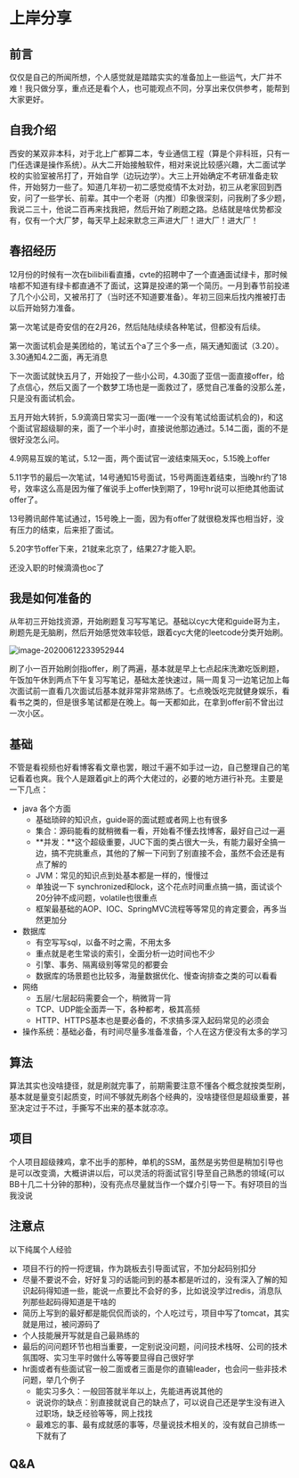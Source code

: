 # 						上岸分享

## 前言

仅仅是自己的所闻所想，个人感觉就是踏踏实实的准备加上一些运气，大厂并不难！我只做分享，重点还是看个人，也可能观点不同，分享出来仅供参考，能帮到大家更好。

## 自我介绍

西安的某双非本科，对于北上广都算二本，专业通信工程（算是个非科班，只有一门任选课是操作系统）。从大二开始接触软件，相对来说比较感兴趣，大二面试学校的实验室被吊打了，开始自学（边玩边学）。大三上开始确定不考研准备走软件，开始努力一些了。知道几年初一初二感觉疫情不太对劲，初三从老家回到西安，问了一些学长、前辈。其中一个老哥（内推）印象很深刻，问我刷了多少题，我说二三十，他说二百再来找我把，然后开始了刷题之路。总结就是啥优势都没有，仅有一个大厂梦，每天早上起来默念三声进大厂！进大厂！进大厂！

## 春招经历

12月份的时候有一次在bilibili看直播，cvte的招聘中了一个直通面试绿卡，那时候啥都不知道有绿卡都直通不了面试，这算是投递的第一个简历。一月到春节前投递了几个小公司，又被吊打了（当时还不知道要准备）。年初三回来后找内推被打击以后开始努力准备。

第一次笔试是奇安信的在2月26，然后陆陆续续各种笔试，但都没有后续。

第一次面试机会是美团给的，笔试五个a了三个多一点，隔天通知面试（3.20）。 3.30通知4.2二面，再无消息

下一次面试就快五月了，开始投了一些小公司，4.30面了亚信一面直接offer，给了点信心，然后又面了一个数梦工场也是一面救过了，感觉自己准备的没那么差，只是没有面试机会。

五月开始大转折，5.9滴滴日常实习一面(唯一一个没有笔试给面试机会的)，和这个面试官超级聊的来，面了一个半小时，直接说他那边通过。5.14二面，面的不是很好没怎么问。

4.9网易互娱的笔试，5.12一面，两个面试官一波结束隔天oc，5.15晚上offer

5.11字节的最后一次笔试，14号通知15号面试，15号两面连着结束，当晚hr约了18号，效率这么高是因为催了催说手上offer快到期了，19号hr说可以拒绝其他面试offer了。

13号腾讯邮件笔试通过，15号晚上一面，因为有offer了就很稳发挥也相当好，没有压力的结束，后来拒了面试。

5.20字节offer下来，21就来北京了，结果27才能入职。

还没入职的时候滴滴也oc了

## 我是如何准备的

从年初三开始找资源，开始刷题复习写写笔记。基础以cyc大佬和guide哥为主，刷题先是无脑刷，然后开始感觉效率较低，跟着cyc大佬的leetcode分类开始刷。

![image-20200612233952944](C:\Users\杰\AppData\Roaming\Typora\typora-user-images\image-20200612233952944.png)

刷了小一百开始刷剑指offer，刷了两遍，基本就是早上七点起床洗漱吃饭刷题，午饭加午休到两点下午复习写笔记，基础太差快速过，隔一周复习一边笔记加上每次面试前一直看几次面试后基本就非常非常熟练了。七点晚饭吃完就健身娱乐，看看书之类的，但是很多笔试都是在晚上。每一天都如此，在拿到offer前不曾出过一次小区。

## 基础

不管是看视频也好看博客看文章也罢，眼过千遍不如手过一边，自己整理自己的笔记看着也爽。我个人是跟着git上的两个大佬过的，必要的地方进行补充。主要是一下几点：

- java 各个方面
  - 基础琐碎的知识点，guide哥的面试题或者网上也有很多
  - 集合：源码能看的就稍微看一看，开始看不懂去找博客，最好自己过一遍
  - **并发：**这个超级重要，JUC下面的类占很大一头，有能力最好全搞一边，搞不完挑重点，其他的了解一下问到了别直接不会，虽然不会还是有点了解的
  - JVM：常见的知识点到处基本都是一样的，慢慢过
  - 单独说一下 synchronized和lock，这个花点时间重点搞一搞，面试谈个20分钟不成问题，volatile也很重点
  - 框架最基础的AOP、IOC、SpringMVC流程等等常见的肯定要会，再多当然更加分
- 数据库
  - 有空写写sql，以备不时之需，不用太多
  - 重点就是老生常谈的索引，全面分析一边时间也不少
  - 引擎、事务、隔离级别等常见的都要会
  - 数据库的场景题也比较多，海量数据优化、慢查询排查之类的可以看看
- 网络
  - 五层/七层起码需要会一个，稍微背一背
  - TCP、UDP能全面弄一下，各种都考，极其高频
  - HTTP、HTTPS基本也是要必备的，不求搞多深入起码常见的必须会
- 操作系统：基础必备，有时间尽量多准备准备，个人在这方便没有太多的学习

## 算法

算法其实也没啥捷径，就是刷就完事了，前期需要注意不懂各个概念就按类型刷，基本就是量变引起质变，时间不够就先刷各个经典的，没啥捷径但是超级重要，甚至决定过于不过，手撕写不出来的基本就凉凉。

## 项目

个人项目超级辣鸡，拿不出手的那种，单机的SSM，虽然是劣势但是稍加引导也是可以改变滴，大概讲讲以后，可以灵活的将面试官引导至自己熟悉的领域(可以BB十几二十分钟的那种)，没有亮点尽量就当作一个媒介引导一下。有好项目的当我没说

## 注意点

以下纯属个人经验

- 项目不行的捋一捋逻辑，作为跳板去引导面试官，不加分起码别扣分
- 尽量不要说不会，好好复习的话能问到的基本都是听过的，没有深入了解的知识起码得知道一些，能说一点要比不会好的多，比如说没学过redis，消息队列那些起码得知道是干啥的
- 简历上写到的最好都是能侃侃而谈的，个人吃过亏，项目中写了tomcat，其实就是用过，被问源码了
- 个人技能展开写就是自己最熟练的
- 最后的问问题环节也相当重要，一定别说没问题，问问技术栈呀、公司的技术氛围呀、实习生平时做什么等等要显得自己很好学
- hr面或者有些面试官一般二面或者三面是你的直输leader，也会问一些非技术问题，举几个例子
  - 能实习多久：一般回答就半年以上，先能进再说其他的
  - 说说你的缺点：别直接就说自己的缺点了，可以说自己还是学生没有进入过职场，缺乏经验等等，网上找找
  - 最难忘的事、最有成就感的事等，尽量说技术相关的，没有就自己排练一下就有了

## Q&A

